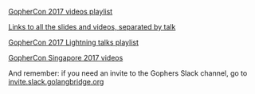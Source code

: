 [GopherCon 2017 videos playlist](https://www.youtube.com/playlist?list=PL2ntRZ1ySWBdD9bru6IR-_WXUgJqvrtx9)

[Links to all the slides and videos, separated by talk](https://github.com/gophercon/2017-talks)

[GopherCon 2017 Lightning talks playlist](https://www.youtube.com/playlist?list=PL2ntRZ1ySWBfhRZj3BDOrKdHzoafHsKHU)

[GopherCon Singapore 2017 videos](https://www.youtube.com/watch?v=vvu0df82SJI&list=PLq2Nv-Sh8EbZEjZdPLaQt1qh_ohZFMDj8)

And remember: if you need an invite to the Gophers Slack channel, go to [invite.slack.golangbridge.org](http://invite.slack.golangbridge.org)